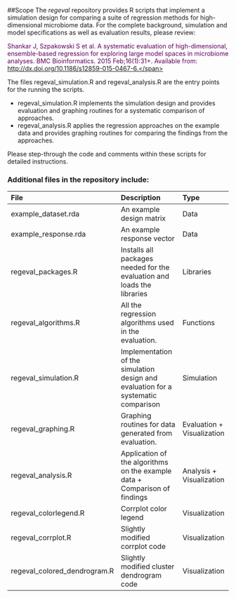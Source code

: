 ##Scope
The _regeval_ repository provides R scripts that implement a simulation design for comparing a suite of regression methods for high-dimensional microbiome data. For the complete background, simulation and model specifications as well as evaluation results, please review:

<span style="color:#5e005e;">Shankar J, Szpakowski S et al. A systematic evaluation of high-dimensional, ensemble-based regression for exploring large model spaces in microbiome analyses. BMC Bioinformatics. 2015 Feb;16(1):31+. Available from: http://dx.doi.org/10.1186/s12859-015-0467-6.</span>


The files regeval_simulation.R and regeval_analysis.R are the entry points for the running the scripts.

* regeval_simulation.R implements the simulation design and provides evaluation and graphing routines for a systematic comparison of approaches.
* regeval_analysis.R applies the regression approaches on the example data and provides graphing routines for comparing the findings from the approaches.

Please step-through the code and comments within these scripts for detailed instructions.

### Additional files in the repository include:
| File       | Description  | Type |
|:----------|:-----------------|:----|
|example_dataset.rda    | An example design matrix| Data |
|example_response.rda | An example response vector| Data |
|regeval_packages.R| Installs all packages needed for the evaluation and loads the libraries | Libraries |
|regeval_algorithms.R | All the regression algorithms used in the evaluation. | Functions |
|regeval_simulation.R| Implementation of the simulation design and evaluation for a systematic comparison| Simulation |
|regeval_graphing.R| Graphing routines for data generated from evaluation. | Evaluation + Visualization |
|regeval_analysis.R | Application of the algorithms on the example data + Comparison of findings | Analysis + Visualization|
|regeval_colorlegend.R | Corrplot color legend | Visualization |
|regeval_corrplot.R| Slightly modified corrplot code |  Visualization |
|regeval_colored_dendrogram.R | Slightly modified cluster dendrogram code | Visualization |
